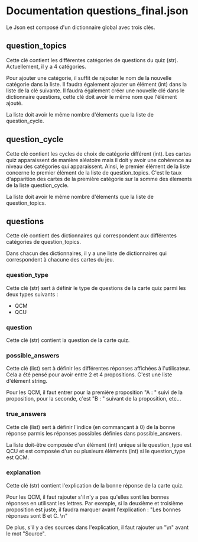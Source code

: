# Documentation questions_final.json

Le Json est composé d'un dictionnaire global avec trois clés.

## question_topics

Cette clé contient les différentes catégories de questions du quiz (str).
Actuellement, il y a 4 catégories.

Pour ajouter une catégorie, il suffit de rajouter le nom de la nouvelle catégorie dans la liste. Il faudra également ajouter un élément (int) dans la liste de la clé suivante. Il faudra également créer une nouvelle clé dans le dictionnaire questions, cette clé doit avoir le même nom que l'élément ajouté.

La liste doit avoir le même nombre d'élements que la liste de question_cycle.

## question_cycle

Cette clé contient les cycles de choix de catégorie différent (int).
Les cartes quiz apparaissent de manière aléatoire mais il doit y avoir une cohérence au niveau des catégories qui apparaissent.
Ainsi, le premier élément de la liste concerne le premier élément de la liste de question_topics. C'est le taux d'apparition des cartes de la première catégorie sur la somme des élements de la liste question_cycle.

La liste doit avoir le même nombre d'élements que la liste de question_topics.

## questions

Cette clé contient des dictionnaires qui correspondent aux différentes catégories de question_topics.

Dans chacun des dictionnaires, il y a une liste de dictionnaires qui correspondent à chacune des cartes du jeu.

### question_type

Cette clé (str) sert à définir le type de questions de la carte quiz parmi les deux types suivants : 
- QCM
- QCU

### question

Cette clé (str) contient la question de la carte quiz.

### possible_answers

Cette clé (list) sert à définir les différentes réponses affichées à l'utilisateur. Cela a été pensé pour avoir entre 2 et 4 propositions.
C'est une liste d'élément string.

Pour les QCM, il faut entrer pour la première proposition "A : " suivi de la proposition, pour la seconde, c'est "B : " suivant de la proposition, etc...

### true_answers

Cette clé (list) sert à définir l'indice (en commançant à 0) de la bonne réponse parmis les réponses possibles définies dans possible_answers.

La liste doit-être composée d'un élément (int) unique si le question_type est QCU et est composée d'un ou plusieurs éléments (int) si le question_type est QCM.

### explanation

Cette clé (str) contient l'explication de la bonne réponse de la carte quiz.

Pour les QCM, il faut rajouter s'il n'y a pas qu'elles sont les bonnes réponses en utilisant les lettres.
Par exemple, si la deuxième et troisième proposition est juste, il faudra marquer avant l'explication : 
"Les bonnes réponses sont B et C. \n"

De plus, s'il y a des sources dans l'explication, il faut rajouter un "\n" avant le mot "Source".